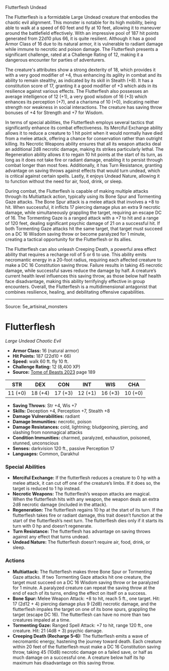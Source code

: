 <MonsterName/>Flutterflesh</MonsterName>
<CreatureType/>Undead</CreatureType>

<summary>The Flutterflesh is a formidable Large Undead creature that embodies the chaotic evil alignment. This monster is notable for its high mobility, being able to walk at a speed of 60 feet and fly at 10 feet, allowing it to maneuver around the battlefield effectively. With an impressive pool of 187 hit points generated from 22d10 plus 66, it is quite resilient. Although it has a good Armor Class of 16 due to its natural armor, it is vulnerable to radiant damage while immune to necrotic and poison damage. The Flutterflesh presents a significant challenge, rated at a Challenge Rating of 12, making it a dangerous encounter for parties of adventurers.</summary>

<detail>

The creature's attributes show a strong dexterity of 18, which provides it with a very good modifier of +4, thus enhancing its agility in combat and its ability to remain stealthy, as indicated by its skill in Stealth (+8). It has a constitution score of 17, granting it a good modifier of +3 which aids in its resilience against various effects. The Flutterflesh also possesses an average intelligence of 12 (+1), a very good wisdom of 16 (+3) which enhances its perception (+7), and a charisma of 10 (+0), indicating neither strength nor weakness in social interactions. The creature has saving throw bonuses of +4 for Strength and +7 for Wisdom.

In terms of special abilities, the Flutterflesh employs several tactics that significantly enhance its combat effectiveness. Its Merciful Exchange ability allows it to reduce a creature to 1 hit point when it would normally have died from a melee attack, offering a chance for conservation rather than outright killing. Its Necrotic Weapons ability ensures that all its weapon attacks deal an additional 2d8 necrotic damage, making its strikes particularly lethal. The Regeneration ability allows it to regain 10 hit points at the start of its turn, as long as it does not take fire or radiant damage, enabling it to persist through combat longer than most foes. Additionally, it has Turn Resistance, granting advantage on saving throws against effects that would turn undead, which is critical against certain spells. Lastly, it enjoys Undead Nature, allowing it to function without the need for air, food, drink, or sleep.

During combat, the Flutterflesh is capable of making multiple attacks through its Multiattack action, typically using its Bone Spur and Tormenting Gaze attacks. The Bone Spur attack is a melee attack that involves a +8 to hit. When successful, it inflicts 17 piercing damage plus an extra 9 necrotic damage, while simultaneously grappling the target, requiring an escape DC of 16. The Tormenting Gaze is a ranged attack with a +7 to hit and a range of 120 feet, dealing significant psychic damage of 21 on a successful hit. If both Tormenting Gaze attacks hit the same target, that target must succeed on a DC 16 Wisdom saving throw or become paralyzed for 1 minute, creating a tactical opportunity for the Flutterflesh or its allies.

The Flutterflesh can also unleash Creeping Death, a powerful area effect ability that requires a recharge roll of 5 or 6 to use. This ability emits necromantic energy in a 20-foot radius, requiring each affected creature to make a DC 16 Constitution saving throw. Failure results in taking 45 necrotic damage, while successful saves reduce the damage by half. A creature’s current health level influences this saving throw, as those below half health face disadvantage, making this ability terrifyingly effective in group encounters. Overall, the Flutterflesh is a multidimensional antagonist that combines resilience, healing, and debilitating offensive capabilities.</detail>



---

Source: 5e_artisinal_monsters

# Flutterflesh

*Large* *Undead* *Chaotic Evil*

- **Armor Class:** 16 (natural armor)
- **Hit Points:** 187 (22d10 + 66)
- **Speed:** walk 60 ft. fly 10 ft.
- **Challenge Rating:** 12 (8,400 XP)
- **Source:** [Tome of Beasts 2023](https://koboldpress.com/kpstore/product/tome-of-beasts-1-2023-edition/) page 189

| STR | DEX | CON | INT | WIS | CHA |
| --- | --- | --- | --- | --- | --- |
| 11 (+0) | 18 (+4) | 17 (+3) | 12 (+1) | 16 (+3) | 10 (+0) |

- **Saving Throws**: Str +4, Wis +7
- **Skills:** Deception +4, Perception +7, Stealth +8
- **Damage Vulnerabilities:** radiant
- **Damage Immunities:** necrotic, poison
- **Damage Resistances:** cold, lightning; bludgeoning, piercing, and slashing from nonmagical attacks
- **Condition Immunities:** charmed, paralyzed, exhaustion, poisoned, stunned, unconscious
- **Senses:** darkvision 120 ft., passive Perception 17
- **Languages:** Common, Darakhul

### Special Abilities

- **Merciful Exchange:** If the flutterflesh reduces a creature to 0 hp with a melee attack, it can cut off one of the creature’s limbs. If it does so, the target is reduced to 1 hp instead.
- **Necrotic Weapons:** The flutterflesh’s weapon attacks are magical. When the flutterflesh hits with any weapon, the weapon deals an extra 2d8 necrotic damage (included in the attack).
- **Regeneration:** The flutterflesh regains 10 hp at the start of its turn. If the flutterflesh takes fire or radiant damage, this trait doesn’t function at the start of the flutterflesh’s next turn. The flutterflesh dies only if it starts its turn with 0 hp and doesn’t regenerate.
- **Turn Resistance:** The flutterflesh has advantage on saving throws against any effect that turns undead.
- **Undead Nature:** The flutterflesh doesn’t require air, food, drink, or sleep.

### Actions

- **Multiattack:** The flutterflesh makes three Bone Spur or Tormenting Gaze attacks. If two Tormenting Gaze attacks hit one creature, the target must succeed on a DC 16 Wisdom saving throw or be paralyzed for 1 minute. A paralyzed creature can repeat the saving throw at the end of each of its turns, ending the effect on itself on a success.
- **Bone Spur:** Melee Weapon Attack: +8 to hit, reach 5 ft., one target. Hit: 17 (2d12 + 4) piercing damage plus 9 (2d8) necrotic damage, and the flutterflesh impales the target on one of its bone spurs, grappling the target (escape DC 16). The flutterflesh can have no more than two creatures impaled at a time.
- **Tormenting Gaze:** Ranged Spell Attack: +7 to hit, range 120 ft., one creature. Hit: 21 (4d8 + 3) psychic damage.
- **Creeping Death (Recharge 5–6):** The flutterflesh emits a wave of necromantic energy, hastening the journey toward death. Each creature within 20 feet of the flutterflesh must make a DC 16 Constitution saving throw, taking 45 (10d8) necrotic damage on a failed save, or half as much damage on a successful one. A creature below half its hp maximum has disadvantage on this saving throw.


